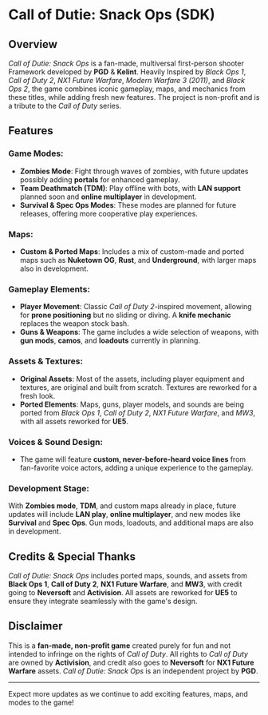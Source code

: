 # **Call of Dutie: Snack Ops (SDK)**

## **Overview**
*Call of Dutie: Snack Ops* is a fan-made, multiversal first-person shooter Framework developed by **PGD** & **Kelint**. Heavily Inspired by *Black Ops 1*, *Call of Duty 2*, *NX1 Future Warfare*, *Modern Warfare 3 (2011)*, and *Black Ops 2*, the game combines iconic gameplay, maps, and mechanics from these titles, while adding fresh new features. The project is non-profit and is a tribute to the *Call of Duty* series.

## **Features**

### **Game Modes:**
- **Zombies Mode**: Fight through waves of zombies, with future updates possibly adding **portals** for enhanced gameplay.
- **Team Deathmatch (TDM)**: Play offline with bots, with **LAN support** planned soon and **online multiplayer** in development.
- **Survival & Spec Ops Modes**: These modes are planned for future releases, offering more cooperative play experiences.

### **Maps:**
- **Custom & Ported Maps**: Includes a mix of custom-made and ported maps such as **Nuketown OG**, **Rust**, and **Underground**, with larger maps also in development.

### **Gameplay Elements:**
- **Player Movement**: Classic *Call of Duty 2*-inspired movement, allowing for **prone positioning** but no sliding or diving. A **knife mechanic** replaces the weapon stock bash.
- **Guns & Weapons**: The game includes a wide selection of weapons, with **gun mods**, **camos**, and **loadouts** currently in planning.

### **Assets & Textures:**
- **Original Assets**: Most of the assets, including player equipment and textures, are original and built from scratch. Textures are reworked for a fresh look.
- **Ported Elements**: Maps, guns, player models, and sounds are being ported from *Black Ops 1*, *Call of Duty 2*, *NX1 Future Warfare*, and *MW3*, with all assets reworked for **UE5**.

### **Voices & Sound Design:**
- The game will feature **custom, never-before-heard voice lines** from fan-favorite voice actors, adding a unique experience to the gameplay.

### **Development Stage:**
With **Zombies mode**, **TDM**, and custom maps already in place, future updates will include **LAN play**, **online multiplayer**, and new modes like **Survival** and **Spec Ops**. Gun mods, loadouts, and additional maps are also in development.

## **Credits & Special Thanks**
*Call of Dutie: Snack Ops* includes ported maps, sounds, and assets from **Black Ops 1**, **Call of Duty 2**, **NX1 Future Warfare**, and **MW3**, with credit going to **Neversoft** and **Activision**. All assets are reworked for **UE5** to ensure they integrate seamlessly with the game's design.

## **Disclaimer**
This is a **fan-made, non-profit game** created purely for fun and not intended to infringe on the rights of *Call of Duty*. All rights to *Call of Duty* are owned by **Activision**, and credit also goes to **Neversoft** for **NX1 Future Warfare** assets. *Call of Dutie: Snack Ops* is an independent project by **PGD**.

---

Expect more updates as we continue to add exciting features, maps, and modes to the game!